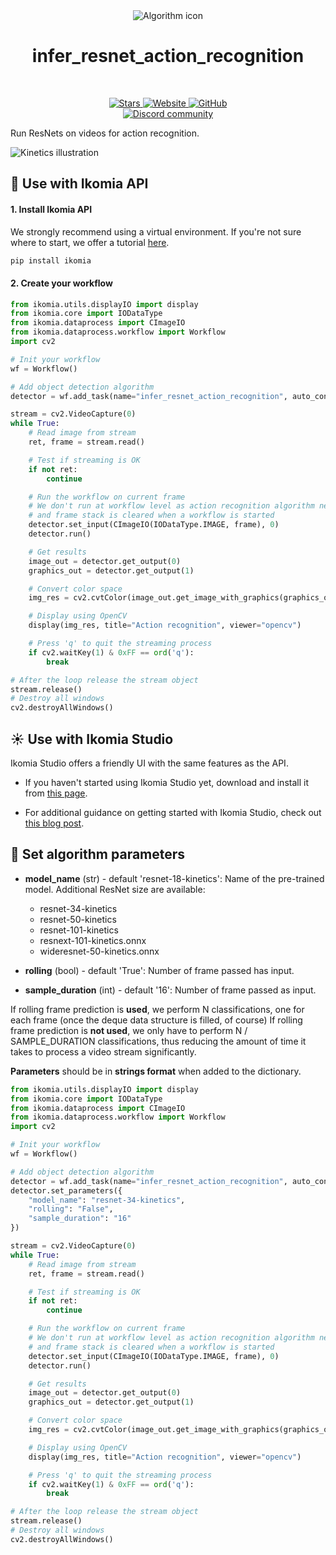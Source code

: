 <div align="center">
  <img src="https://raw.githubusercontent.com/Ikomia-hub/infer_resnet_action_recognition/main/icon/icon.png" alt="Algorithm icon">
  <h1 align="center">infer_resnet_action_recognition</h1>
</div>
<br />
<p align="center">
    <a href="https://github.com/Ikomia-hub/infer_resnet_action_recognition">
        <img alt="Stars" src="https://img.shields.io/github/stars/Ikomia-hub/infer_resnet_action_recognition">
    </a>
    <a href="https://app.ikomia.ai/hub/">
        <img alt="Website" src="https://img.shields.io/website/http/app.ikomia.ai/en.svg?down_color=red&down_message=offline&up_message=online">
    </a>
    <a href="https://github.com/Ikomia-hub/infer_resnet_action_recognition/blob/main/LICENSE.md">
        <img alt="GitHub" src="https://img.shields.io/github/license/Ikomia-hub/infer_resnet_action_recognition.svg?color=blue">
    </a>    
    <br>
    <a href="https://discord.com/invite/82Tnw9UGGc">
        <img alt="Discord community" src="https://img.shields.io/badge/Discord-white?style=social&logo=discord">
    </a> 
</p>


Run ResNets on videos for action recognition.

![Kinetics illustration](https://production-media.paperswithcode.com/datasets/kinetics.jpg)

## :rocket: Use with Ikomia API

#### 1. Install Ikomia API

We strongly recommend using a virtual environment. If you're not sure where to start, we offer a tutorial [here](https://www.ikomia.ai/blog/a-step-by-step-guide-to-creating-virtual-environments-in-python).

```sh
pip install ikomia
```

#### 2. Create your workflow


```python
from ikomia.utils.displayIO import display
from ikomia.core import IODataType
from ikomia.dataprocess import CImageIO
from ikomia.dataprocess.workflow import Workflow
import cv2

# Init your workflow
wf = Workflow()

# Add object detection algorithm
detector = wf.add_task(name="infer_resnet_action_recognition", auto_connect=True)

stream = cv2.VideoCapture(0)
while True:
    # Read image from stream
    ret, frame = stream.read()

    # Test if streaming is OK
    if not ret:
        continue

    # Run the workflow on current frame
    # We don't run at workflow level as action recognition algorithm need to accumulate frames
    # and frame stack is cleared when a workflow is started 
    detector.set_input(CImageIO(IODataType.IMAGE, frame), 0)
    detector.run()

    # Get results
    image_out = detector.get_output(0)
    graphics_out = detector.get_output(1)

    # Convert color space
    img_res = cv2.cvtColor(image_out.get_image_with_graphics(graphics_out), cv2.COLOR_BGR2RGB)

    # Display using OpenCV
    display(img_res, title="Action recognition", viewer="opencv")

    # Press 'q' to quit the streaming process
    if cv2.waitKey(1) & 0xFF == ord('q'):
        break

# After the loop release the stream object
stream.release()
# Destroy all windows
cv2.destroyAllWindows()
```

## :sunny: Use with Ikomia Studio

Ikomia Studio offers a friendly UI with the same features as the API.

- If you haven't started using Ikomia Studio yet, download and install it from [this page](https://www.ikomia.ai/studio).

- For additional guidance on getting started with Ikomia Studio, check out [this blog post](https://www.ikomia.ai/blog/how-to-get-started-with-ikomia-studio).

## :pencil: Set algorithm parameters

- **model_name** (str) - default 'resnet-18-kinetics': Name of the pre-trained model. Additional ResNet size are available: 
    - resnet-34-kinetics
    - resnet-50-kinetics
    - resnet-101-kinetics
    - resnext-101-kinetics.onnx
    - wideresnet-50-kinetics.onnx

- **rolling** (bool) - default 'True': Number of frame passed has input. 
- **sample_duration** (int) - default '16': Number of frame passed as input. 

If rolling frame prediction is **used**, we perform N classifications, one for each frame (once the deque data structure is filled, of course)
If rolling frame prediction is **not used**, we only have to perform N / SAMPLE_DURATION classifications, thus reducing the amount of time it takes to process a video stream significantly.


**Parameters** should be in **strings format**  when added to the dictionary.


```python
from ikomia.utils.displayIO import display
from ikomia.core import IODataType
from ikomia.dataprocess import CImageIO
from ikomia.dataprocess.workflow import Workflow
import cv2

# Init your workflow
wf = Workflow()

# Add object detection algorithm
detector = wf.add_task(name="infer_resnet_action_recognition", auto_connect=True)
detector.set_parameters({
    "model_name": "resnet-34-kinetics",
    "rolling": "False",
    "sample_duration": "16"
})

stream = cv2.VideoCapture(0)
while True:
    # Read image from stream
    ret, frame = stream.read()

    # Test if streaming is OK
    if not ret:
        continue

    # Run the workflow on current frame
    # We don't run at workflow level as action recognition algorithm need to accumulate frames
    # and frame stack is cleared when a workflow is started 
    detector.set_input(CImageIO(IODataType.IMAGE, frame), 0)
    detector.run()

    # Get results
    image_out = detector.get_output(0)
    graphics_out = detector.get_output(1)

    # Convert color space
    img_res = cv2.cvtColor(image_out.get_image_with_graphics(graphics_out), cv2.COLOR_BGR2RGB)

    # Display using OpenCV
    display(img_res, title="Action recognition", viewer="opencv")

    # Press 'q' to quit the streaming process
    if cv2.waitKey(1) & 0xFF == ord('q'):
        break

# After the loop release the stream object
stream.release()
# Destroy all windows
cv2.destroyAllWindows()
```
